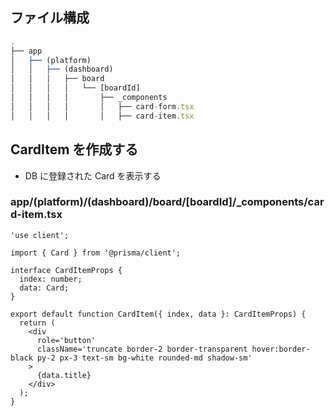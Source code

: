 ## ファイル構成

```ts
.
├── app
│   ├── (platform)
│   │   ├── (dashboard)
│   │   │   ├── board
│   │   │   │   └── [boardId]
│   │   │   │       ├── _components
│   │   │   │       │   ├── card-form.tsx
│   │   │   │       │   ├── card-item.tsx
```

## CardItem を作成する

- DB に登録された Card を表示する

### app/(platform)/(dashboard)/board/\[boardId]/\_components/card-item.tsx

```tsx
'use client';

import { Card } from '@prisma/client';

interface CardItemProps {
  index: number;
  data: Card;
}

export default function CardItem({ index, data }: CardItemProps) {
  return (
    <div
      role='button'
      className='truncate border-2 border-transparent hover:border-black py-2 px-3 text-sm bg-white rounded-md shadow-sm'
    >
      {data.title}
    </div>
  );
}
```
